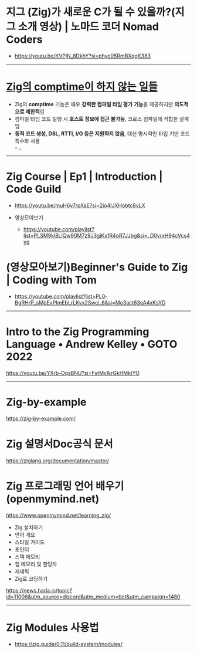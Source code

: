 # 지그 (Zig)가 새로운 C가 될 수 있을까?(지그 소개 영상) | 노마드 코더 Nomad Coders
- https://youtu.be/KVPjN_8DkhY?si=phyo05RmBXqqK383

<hr>

# **[Zig의 comptime이 하지 않는 일들](<https://news.hada.io/topic?id=20446&utm_source=discord&utm_medium=bot&utm_campaign=1480>)**
- Zig의 **comptime** 기능은 매우 **강력한 컴파일 타임 평가 기능**을 제공하지만 **의도적으로 제한적**임  
- 컴파일 타임 코드 실행 시 **호스트 정보에 접근 불가능**, 크로스 컴파일에 적합한 설계임  
- **동적 코드 생성, DSL, RTTI, I/O 등은 지원하지 않음**, 대신 명시적인 타입 기반 코드 특수화 사용  
-…

<hr />

# Zig Course | Ep1 | Introduction | Code Guild
- https://youtu.be/muH6v7rpXaE?si=2io4IJXHobtc8vLX

- 영상모아보기
  - https://youtube.com/playlist?list=PLSM9kl8LlQw90M7z9J3gjKxfR4oR7JJbg&si=_D0vrxH94cVcs4vg

# (영상모아보기)Beginner's Guide to Zig | Coding with Tom
- https://youtube.com/playlist?list=PL0-BgRHrP_sMpEvPImEbLrLKvx2Swci_6&si=Mo3act63eA4xKsYD

<hr>

# Intro to the Zig Programming Language • Andrew Kelley • GOTO 2022 

https://youtu.be/YXrb-DqsBNU?si=FstMvIkrGkHMktYO


<hr>

# Zig-by-example

https://zig-by-example.com/


# Zig 설명서Doc공식 문서

https://ziglang.org/documentation/master/

# Zig 프로그래밍 언어 배우기 (openmymind.net)

https://www.openmymind.net/learning_zig/

- Zig 설치하기
- 언어 개요
- 스타일 가이드
- 포인터
- 스택 메모리
- 힙 메모리 및 할당자
- 제네릭
- Zig로 코딩하기

https://news.hada.io/topic?id=11006&utm_source=discord&utm_medium=bot&utm_campaign=1480

<hr>

# Zig Modules 사용법
- https://zig.guide/0.11/build-system/modules/
